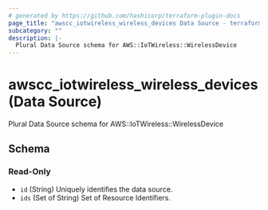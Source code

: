 ```yaml
---
# generated by https://github.com/hashicorp/terraform-plugin-docs
page_title: "awscc_iotwireless_wireless_devices Data Source - terraform-provider-awscc"
subcategory: ""
description: |-
  Plural Data Source schema for AWS::IoTWireless::WirelessDevice
---
```


# awscc_iotwireless_wireless_devices (Data Source)

Plural Data Source schema for AWS::IoTWireless::WirelessDevice



<!-- schema generated by tfplugindocs -->
## Schema

### Read-Only

- `id` (String) Uniquely identifies the data source.
- `ids` (Set of String) Set of Resource Identifiers.
